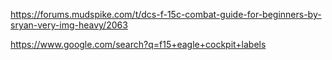 https://forums.mudspike.com/t/dcs-f-15c-combat-guide-for-beginners-by-sryan-very-img-heavy/2063

https://www.google.com/search?q=f15+eagle+cockpit+labels
